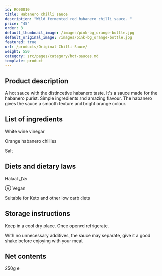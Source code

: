 ```yaml
---
id: RC00010
title: Habanero chilli sauce
description: "Wild fermented red habanero chilli sauce. "
price: "45"
order: 3
default_thumbnail_image: /images/pink-bg_orange-bottle.jpg
default_original_image: /images/pink-bg_orange-bottle.jpg
featured: true
url: /products/Original-Chilli-Sauce/
weight: 550
category: src/pages/category/hot-sauces.md
template: product
---
```

## Product description

A hot sauce with the distincetive habanero taste. It's a sauce made for the habanero purist. Simple ingredients and amazing flavour. The habanero gives the sauce a smooth texture and bright orange colour.

## List of ingredients

White wine vinegar

Orange habanero chillies

Salt

## Diets and dietary laws

Halaal حلال

Ⓥ Vegan

Suitable for Keto and other low carb diets

## Storage instructions

Keep in a cool dry place. Once opened refrigerate.

With no unnecessary additives, the sauce may separate, give it a good shake before enjoying with your meal.

## Net contents

250g e